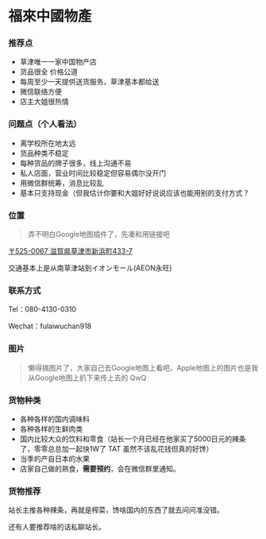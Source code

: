 # 福來中國物產

### 推荐点

- 草津唯一一家中国物产店
- 货品很全 价格公道
- 每周至少一天提供送货服务，草津基本都给送
- 微信联络方便
- 店主大姐很热情

### 问题点（个人看法）

- 离学校所在地太远
- 货品种类不稳定
- 每种货品的牌子很多，线上沟通不易
- 私人店面，营业时间比较稳定但容易偶尔没开门
- 用微信群统筹，消息比较乱
- 基本只支持现金（但我估计你要和大姐好好说说应该也能用别的支付方式？

### 位置

>弄不明白Google地图插件了，先凑和用链接吧

[〒525-0067 滋賀県草津市新浜町433-7](https://goo.gl/maps/5U23uMQSeeLNBZr97)

交通基本上是从南草津站到イオンモール(AEON永旺)

### 联系方式

Tel：080-4130-0310

Wechat：fulaiwuchan918

### 图片

>懒得搞图片了，大家自己去Google地图上看吧，Apple地图上的图片也是我从Google地图上扒下来传上去的 QwQ

### 货物种类

- 各种各样的国内调味料
- 各种各样的生鲜肉类
- 国内比较大众的饮料和零食（站长一个月已经在他家买了5000日元的辣条了，零零总总加一起快1W了 TAT 虽然不该乱花钱但真的好馋）
- 当季的产自日本的水果
- 店家自己做的熟食，**需要预约**，会在微信群里通知。

### 货物推荐

站长主推各种辣条，再就是榨菜，馋啥国内的东西了就去问问准没错。

还有人要推荐啥的话私聊站长。
